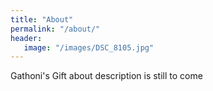 ```yaml
---
title: "About"
permalink: "/about/"
header:
   image: "/images/DSC_8105.jpg"
---
```


Gathoni's Gift about description is still to come